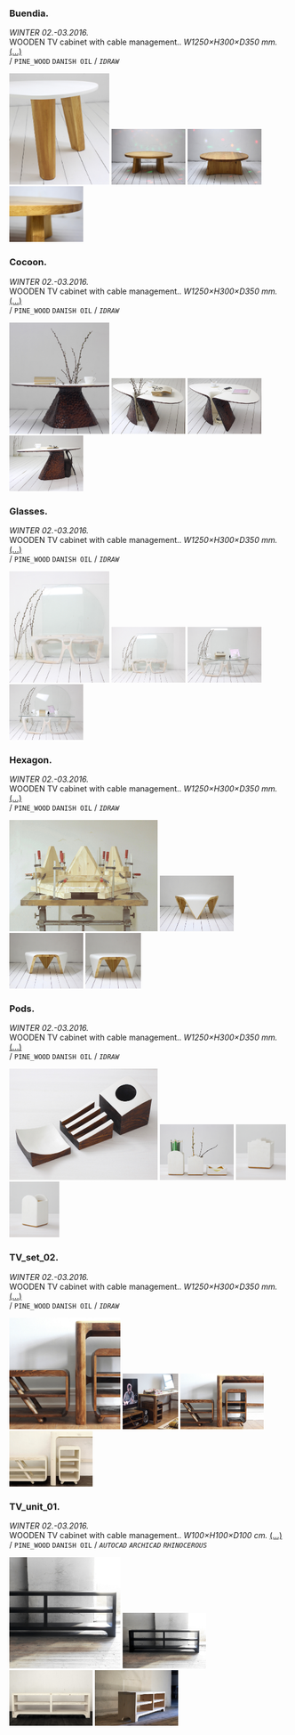 
### Buendia.  
_WINTER 02.-03.2016._  
WOODEN TV cabinet with cable management.. _W1250×H300×D350 mm._ [(...)](https://www.google.com)  
/
`PINE_WOOD` `DANISH OIL` 
/
_`IDRAW`_ 

<a href="https://www.google.com"><img src="/projects/Buendia/000.jpg" height="200"></a> <a href="https://www.google.com"><img src="/projects/Buendia/img_buen_01.jpg" height="100"></a> <a href="https://www.google.com"><img src="/projects/Buendia/img_buen_02.jpg" height="100"></a> <a href="https://www.google.com"><img src="/projects/Buendia/img_buen_03.jpg" height="100"></a> 

### Cocoon.  
_WINTER 02.-03.2016._  
WOODEN TV cabinet with cable management.. _W1250×H300×D350 mm._ [(...)](https://www.google.com)  
/
`PINE_WOOD` `DANISH OIL` 
/
_`IDRAW`_ 

<a href="https://www.google.com"><img src="/projects/Cocoon/000.jpg" height="200"></a> <a href="https://www.google.com"><img src="/projects/Cocoon/001.jpg" height="100"></a> <a href="https://www.google.com"><img src="/projects/Cocoon/002.jpg" height="100"></a> <a href="https://www.google.com"><img src="/projects/Cocoon/003.jpg" height="100"></a> 

### Glasses.  
_WINTER 02.-03.2016._  
WOODEN TV cabinet with cable management.. _W1250×H300×D350 mm._ [(...)](https://www.google.com)  
/
`PINE_WOOD` `DANISH OIL` 
/
_`IDRAW`_ 

<a href="https://www.google.com"><img src="/projects/Glasses/000.jpg" height="200"></a> <a href="https://www.google.com"><img src="/projects/Glasses/001.jpg" height="100"></a> <a href="https://www.google.com"><img src="/projects/Glasses/002.jpg" height="100"></a> <a href="https://www.google.com"><img src="/projects/Glasses/003.jpg" height="100"></a> 

### Hexagon.  
_WINTER 02.-03.2016._  
WOODEN TV cabinet with cable management.. _W1250×H300×D350 mm._ [(...)](https://www.google.com)  
/
`PINE_WOOD` `DANISH OIL` 
/
_`IDRAW`_ 

<a href="https://www.google.com"><img src="/projects/Hexagon/000.jpg" height="200"></a> <a href="https://www.google.com"><img src="/projects/Hexagon/001.jpg" height="100"></a> <a href="https://www.google.com"><img src="/projects/Hexagon/002.jpg" height="100"></a> <a href="https://www.google.com"><img src="/projects/Hexagon/009.jpg" height="100"></a> 

### Pods.  
_WINTER 02.-03.2016._  
WOODEN TV cabinet with cable management.. _W1250×H300×D350 mm._ [(...)](https://www.google.com)  
/
`PINE_WOOD` `DANISH OIL` 
/
_`IDRAW`_ 

<a href="https://www.google.com"><img src="/projects/Pods/000.jpg" height="200"></a> <a href="https://www.google.com"><img src="/projects/Pods/img_pods1_01.jpg" height="100"></a> <a href="https://www.google.com"><img src="/projects/Pods/img_pods1_02.jpg" height="100"></a> <a href="https://www.google.com"><img src="/projects/Pods/img_pods1_03.jpg" height="100"></a> 

### TV_set_02.  
_WINTER 02.-03.2016._  
WOODEN TV cabinet with cable management.. _W1250×H300×D350 mm._ [(...)](https://www.google.com)  
/
`PINE_WOOD` `DANISH OIL` 
/
_`IDRAW`_ 

<a href="https://www.google.com"><img src="/projects/TV_set_02/000.jpg" height="200"></a> <a href="https://www.google.com"><img src="/projects/TV_set_02/001.jpg" height="100"></a> <a href="https://www.google.com"><img src="/projects/TV_set_02/002.jpg" height="100"></a> <a href="https://www.google.com"><img src="/projects/TV_set_02/003.jpg" height="100"></a> 

### TV_unit_01.  
_WINTER 02.-03.2016._  
WOODEN TV cabinet with cable management.. _W100×H100×D100 cm._ [(...)](https://www.google.com)  
/
`PINE_WOOD` `DANISH OIL` 
/
_`AUTOCAD`_ _`ARCHICAD`_ _`RHINOCEROUS`_ 

<a href="https://www.google.com"><img src="/projects/TV_unit_01/000.jpg" height="200"></a> <a href="https://www.google.com"><img src="/projects/TV_unit_01/001.jpg" height="100"></a> <a href="https://www.google.com"><img src="/projects/TV_unit_01/002.jpg" height="100"></a> <a href="https://www.google.com"><img src="/projects/TV_unit_01/003.jpg" height="100"></a> 
